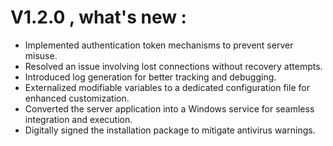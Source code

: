 # V1.2.0 , what's new :

- Implemented authentication token mechanisms to prevent server misuse.
- Resolved an issue involving lost connections without recovery attempts.
- Introduced log generation for better tracking and debugging.
- Externalized modifiable variables to a dedicated configuration file for enhanced customization.
- Converted the server application into a Windows service for seamless integration and execution.
- Digitally signed the installation package to mitigate antivirus warnings.